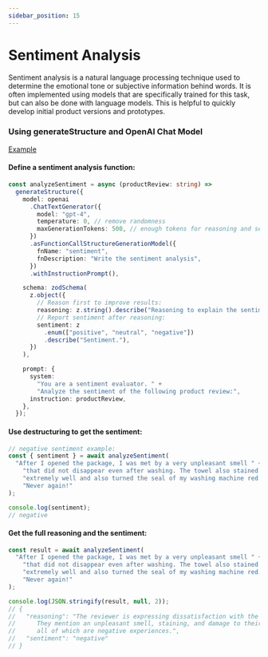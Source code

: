 ```yaml
---
sidebar_position: 15
---
```


# Sentiment Analysis

Sentiment analysis is a natural language processing technique used to determine the emotional tone or subjective information behind words.
It is often implemented using models that are specifically trained for this task, but can also be done with language models.
This is helpful to quickly develop initial product versions and prototypes.

### Using generateStructure and OpenAI Chat Model

[Example](https://github.com/lgrammel/modelfusion/blob/main/examples/basic/src/tutorials/sentiment-analysis.ts)

#### Define a sentiment analysis function:

```ts
const analyzeSentiment = async (productReview: string) =>
  generateStructure({
    model: openai
      .ChatTextGenerator({
        model: "gpt-4",
        temperature: 0, // remove randomness
        maxGenerationTokens: 500, // enough tokens for reasoning and sentiment
      })
      .asFunctionCallStructureGenerationModel({
        fnName: "sentiment",
        fnDescription: "Write the sentiment analysis",
      })
      .withInstructionPrompt(),

    schema: zodSchema(
      z.object({
        // Reason first to improve results:
        reasoning: z.string().describe("Reasoning to explain the sentiment."),
        // Report sentiment after reasoning:
        sentiment: z
          .enum(["positive", "neutral", "negative"])
          .describe("Sentiment."),
      })
    ),

    prompt: {
      system:
        "You are a sentiment evaluator. " +
        "Analyze the sentiment of the following product review:",
      instruction: productReview,
    },
  });
```

#### Use destructuring to get the sentiment:

```ts
// negative sentiment example:
const { sentiment } = await analyzeSentiment(
  "After I opened the package, I was met by a very unpleasant smell " +
    "that did not disappear even after washing. The towel also stained " +
    "extremely well and also turned the seal of my washing machine red. " +
    "Never again!"
);

console.log(sentiment);
// negative
```

#### Get the full reasoning and the sentiment:

```ts
const result = await analyzeSentiment(
  "After I opened the package, I was met by a very unpleasant smell " +
    "that did not disappear even after washing. The towel also stained " +
    "extremely well and also turned the seal of my washing machine red. " +
    "Never again!"
);

console.log(JSON.stringify(result, null, 2));
// {
//   "reasoning": "The reviewer is expressing dissatisfaction with the product.
//      They mention an unpleasant smell, staining, and damage to their washing machine,
//      all of which are negative experiences.",
//   "sentiment": "negative"
// }
```
